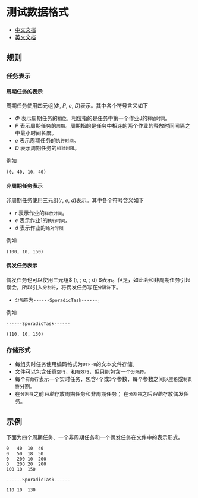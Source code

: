 # 测试数据格式

 * [中文文档](https://github.com/1501106169/scheduler/blob/master/docs/dataFormat.md)
 * [英文文档](https://github.com/1501106169/scheduler/blob/master/docs/dataFormat-en.md)

## 规则

### 任务表示

#### 周期任务的表示

周期任务使用四元组($\Phi$, $P$, $e$, $D$)表示。其中各个符号含义如下

 * $\Phi$ 表示周期任务的`相位`。相位指的是任务中第一个作业J的`释放时间`。
 * $P$ 表示周期任务的`周期`。周期指的是任务中相连的两个作业的释放时间间隔之中最小时间长度。
 * $e$ 表示周期任务的`执行时间`。
 * $D$ 表示周期任务的`相对时限`。

例如
```
(0, 40, 10, 40)
```

#### 非周期任务表示

非周期任务使用三元组($r$, $e$, $d$)表示。其中各个符号含义如下

 * $r$ 表示作业的`释放时间`。
 * $e$ 表示作业1的`执行时间`。
 * $d$ 表示作业的`绝对时限`

例如
```
(100, 10, 150)
```

#### 偶发任务表示

偶发任务也可以使用三元组$ (r, \; e, \; d) $表示。但是，如此会和非周期任务引起误会，所以引入`分割符`，将偶发任务写在`分隔符`下。

 * `分隔符`为`------SporadicTask------`。

例如
```
------SporadicTask------

(110, 10, 130)
```

### 存储形式

 * 每组实时任务使用编码格式为`UTF-8`的文本文件存储。
 * 文件可以包含任意`空行`，和`有效行`，但只能包含一个`分隔符`。
 * 每个`有效行`表示一个实时任务，包含`4`个或`3`个参数，每个参数之间以`空格`或`制表符`分割。
 * 在`分割符`之前*只能*存放周期任务和非周期任务； 在`分割符`之后*只能*存放偶发任务。

## 示例

下面为四个周期任务、一个非周期任务和一个偶发任务在文件中的表示形式。

```
0   40  10  40
0   50  18  50
0   200 10  200
0   200 20  200
100 10  150

------SporadicTask------

110 10  130

```

